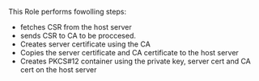 This Role performs fowolling steps:
* fetches CSR from the host server
* sends CSR to CA to be proccesed.
* Creates server certificate using the CA
* Copies the server certificate and CA certificate to the host server
* Creates PKCS#12 container using the private key, server cert and CA cert on the host server


